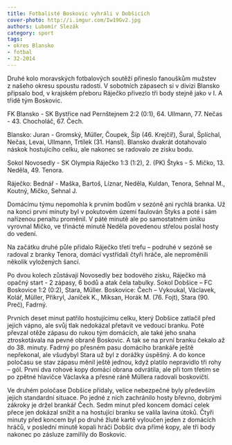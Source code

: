 ```yaml
---
title: Fotbalisté Boskovic vyhráli v Dobšicích
cover-photo: http://i.imgur.com/Iw19Gv2.jpg
authors: Lubomír Slezák
category: sport
tags:
- okres Blansko
- fotbal
- 32-2014 
---
```


Druhé kolo moravských fotbalových soutěží přineslo fanouškům mužstev z našeho okresu spoustu radosti. V sobotních zápasech si v divizi Blansko připsalo bod, v krajském přeboru Ráječko přivezlo tři body stejně jako v I. A třídě tým Boskovic.

FK Blansko - SK Bystřice nad Pernštejnem 2:2 (0:1), 64. Ullmann, 77. Nečas - 43. Chocholáč, 67. Čech.

Blansko: Juran - Gromský, Müller, Čoupek, Šíp (46. Krejčíř), Šural, Šplíchal, Nečas, Levai, Ullmann, Trtílek (31. Hansl).
Blansko dvakrát dotahovalo náskok hostujícího celku, ale nakonec se radovalo ze zisku bodu.

Sokol Novosedly - SK Olympia Ráječko 1:3 (1:2), 2. (PK) Štyks - 5. Mičko, 13. Neděla, 49. Tenora.

Ráječko: Bednář - Maška, Bartoš, Líznar, Neděla, Kuldan, Tenora, Sehnal M., Koutný, Mičko, Sehnal J.

Domácímu týmu nepomohla k prvním bodům v sezóně ani rychlá branka. Už na konci první minuty byl v pokutovém území faulován Štyks a poté i sám nařízenou penaltu proměnil. V páté minutě ale po samostatném úniku vyrovnal Mičko, ve třinácté minutě Neděla povedenou střelou poslal hosty do vedení.

Na začátku druhé půle přidalo Ráječko třetí trefu – podruhé v sezóně se radoval z branky Tenora, domácí vystřídali čtyři hráče, ale neproměnili několik vyložených šancí.

Po dvou kolech zůstávají Novosedly bez bodového zisku, Ráječko má opačný start - 2 zápasy, 6 bodů a atak čela tabulky.
Sokol Dobšice – FC Boskovice 1:2 (0:2), Stara, Müller.
Boskovice: Čech – Vykoukal, Václavek, Kolář, Müller, Přikryl, Janíček K., Miksan, Horák M. (76. Fojt), Stara (90. Preč), Fadrný.

Prvních deset minut patřilo hostujícímu celku, který Dobšice zatlačil před jejich vápno, ale svůj tlak nedokázal přetavit ve vedoucí branku. Poté převzal otěže zápasu do rukou tým domácích, ale také jeho snaha ztroskotávala na pevné obraně Boskovic.
A tak se na první branku čekalo až do 38. minuty. Fadrný po přesném pasu domácího brankáře ještě nepřekonal, ale všudybyl Stara už byl z dorážky úspěšný. A do konce poločasu se stav zápasu měnil ještě jednou, když platilo nepravidlo tři rohy – gól. První dva rohové kopy domácí obrana odvrátila, ale při tom třetím se po zpětné hlavičce Václavka a přesné ráně Müllera radovali boskovičtí.

Ve druhém poločase Dobšice přidaly, velice nebezpečné byly především jejich standardní situace. Po jedné z nich zachránilo hosty břevno, dobrými zákroky je držel brankář Čech. Sedm minut před koncem domácí celek přece jen dokázal snížit a na hostující branku se valila lavina útoků. Čtyři minuty před koncem byl po druhé žluté kartě vyloučen jeden z domácích hráčů, v poslední minutě kopali hráči Dobšic dva přímé kopy, ale tři body nakonec po zásluze zamířily do Boskovic.